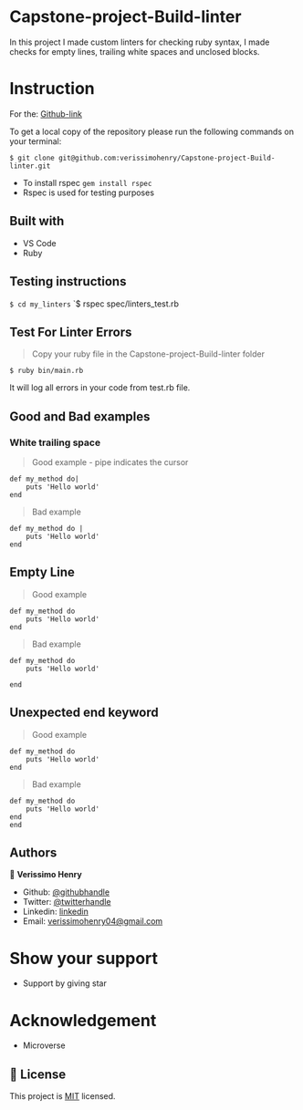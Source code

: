 # Capstone-project-Build-linter

In this project I made custom linters for checking ruby syntax, I made checks for empty lines, trailing white spaces and unclosed blocks.

# Instruction

For the: [Github-link](https://github.com/verissimohenry/Capstone-project-Build-linter)

To get a local copy of the repository please run the following commands on your terminal:

`$ git clone git@github.com:verissimohenry/Capstone-project-Build-linter.git`

- To install rspec `gem install rspec`
- Rspec is used for testing purposes

## Built with

- VS Code
- Ruby

## Testing instructions

`$ cd my_linters`
`$ rspec spec/linters_test.rb

## Test For Linter Errors

> Copy your ruby file in the Capstone-project-Build-linter folder

```
$ ruby bin/main.rb
```

It will log all errors in your code from test.rb file.

## Good and Bad examples

### **White trailing space**

> Good example - pipe indicates the cursor

```
def my_method do|
    puts 'Hello world'
end
```

> Bad example

```
def my_method do |
    puts 'Hello world'
end
```

## Empty Line

> Good example

```
def my_method do
    puts 'Hello world'
end
```

> Bad example

```
def my_method do
    puts 'Hello world'

end
```

## Unexpected end keyword

> Good example

```
def my_method do
    puts 'Hello world'
end
```

> Bad example

```
def my_method do
    puts 'Hello world'
end
end
```

## Authors

👤 **Verissimo Henry**

- Github: [@githubhandle](https://github.com/verissimohenry)
- Twitter: [@twitterhandle](https://twitter.com/verissimohenry)
- Linkedin: [linkedin](https://www.linkedin.com/in/henry-verissimo-618906167/)
- Email: verissimohenry04@gmail.com

# Show your support

- Support by giving star

# Acknowledgement

- Microverse

## 📝 License

This project is [MIT](https://github.com/git/git-scm.com/blob/master/MIT-LICENSE.txt) licensed.
